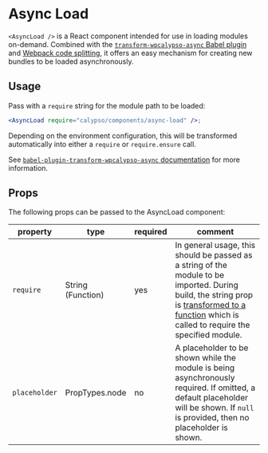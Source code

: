# Async Load

`<AsyncLoad />` is a React component intended for use in loading modules on-demand. Combined with the [`transform-wpcalypso-async` Babel plugin](https://github.com/Automattic/wp-calypso/blob/HEAD/packages/babel-plugin-transform-wpcalypso-async) and [Webpack code splitting](https://webpack.github.io/docs/code-splitting.html), it offers an easy mechanism for creating new bundles to be loaded asynchronously.

## Usage

Pass with a `require` string for the module path to be loaded:

```jsx
<AsyncLoad require="calypso/components/async-load" />;
```

Depending on the environment configuration, this will be transformed automatically into either a `require` or `require.ensure` call.

See [`babel-plugin-transform-wpcalypso-async` documentation](https://github.com/Automattic/wp-calypso/blob/HEAD/packages/babel-plugin-transform-wpcalypso-async) for more information.

## Props

The following props can be passed to the AsyncLoad component:

| property      | type              | required | comment                                                                                                                                                                                                                                                                                             |
| ------------- | ----------------- | -------- | --------------------------------------------------------------------------------------------------------------------------------------------------------------------------------------------------------------------------------------------------------------------------------------------------- |
| `require`     | String (Function) | yes      | In general usage, this should be passed as a string of the module to be imported. During build, the string prop is [transformed to a function](https://github.com/Automattic/wp-calypso/blob/HEAD/packages/babel-plugin-transform-wpcalypso-async) which is called to require the specified module. |
| `placeholder` | PropTypes.node    | no       | A placeholder to be shown while the module is being asynchronously required. If omitted, a default placeholder will be shown. If `null` is provided, then no placeholder is shown.                                                                                                                  |
